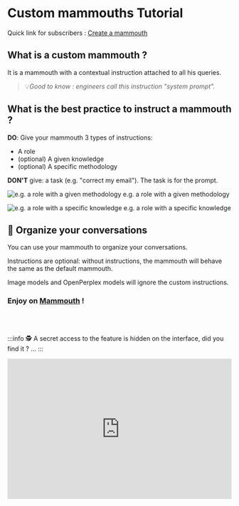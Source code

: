 # Custom mammouths Tutorial

Quick link for subscribers : [Create a mammouth](https://mammouth.ai/app/assistants/)

## **What is a custom mammouth ?**

It is a mammouth with a contextual instruction attached to all his queries.

> 💡*Good to know : engineers call this instruction "system prompt".*

## **What is the best practice to instruct a mammouth ?**

**DO**: Give your mammouth 3 types of instructions:

- A role
- (optional) A given knowledge
- (optional) A specific methodology

**DON'T** give: a task (e.g. "correct my email"). The task is for the prompt.

![e.g. a role with a given methodology](American_Writer_example.jpg)
e.g. a role with a given methodology

![e.g. a role with a specific knowledge](SQLite_Assistant.jpg)
e.g. a role with a specific knowledge

## **📂 Organize your conversations**

You can use your mammouth to organize your conversations.

Instructions are optional: without instructions, the mammouth will behave the same as the default mammouth.

Image models and OpenPerplex models will ignore the custom instructions.

### Enjoy on [Mammouth](http://chat.mammouth.ai) !

<br><br>

:::info 🕵️
A secret access to the feature is hidden on the interface, did you find it ?  …
:::

<iframe 
  style="width: 100%; min-height: 315px; max-width: 100vw;" 
  src="https://www.youtube.com/embed/8lkUVq0MMXE" 
  title="YouTube video player" 
  frameborder="0" 
  allow="accelerometer; autoplay; clipboard-write; encrypted-media; gyroscope; picture-in-picture" 
  allowfullscreen>
</iframe>